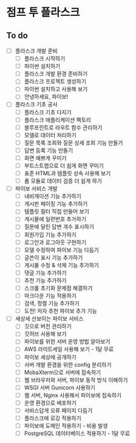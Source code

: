 # 점프 투 플라스크

## To do

- [ ] 플라스크 개발 준비
  - [ ] 플라스크 시작하기
  - [ ] 파이썬 설치하기
  - [ ] 플라스크 개발 환경 준비하기
  - [ ] 플라스크 프로젝트 생성하기
  - [ ] 파이썬 설치하고 사용해 보기
  - [ ] 안녕하세요, 파이보!
- [ ] 플라스크 기초 공사
  - [ ] 플라스크 기초 다지기
  - [ ] 플라스크 애플리케이션 팩토리
  - [ ] 블루프린트로 라우트 함수 관리하기
  - [ ] 모델로 데이터 처리하기
  - [ ] 질문 목록 조회와 질문 상세 조회 기능 만들기
  - [ ] 답변 등록 기능 만들기
  - [ ] 화면 예쁘게 꾸미기
  - [ ] 부트스트랩으로 더 쉽게 화면 꾸미기
  - [ ] 표준 HTML과 템플릿 상속 사용해 보기
  - [ ] 폼 모듈로 데이터 검증 더 쉽게 하기
- [ ] 파이보 서비스 개발
  - [ ] 내비게이션 기능 추가하기
  - [ ] 게시판 페이징 기능 추가하기
  - [ ] 템플릿 필터 직접 만들어 보기
  - [ ] 게시물에 일련번호 추가하기
  - [ ] 질문에 달린 답변 개수 표시하기
  - [ ] 회원가입 기능 추가하기
  - [ ] 로그인과 로그아웃 구현하기
  - [ ] 모델 수정하여 파이보 기능 다듬기
  - [ ] 글쓴이 표시 기능 추가하기
  - [ ] 게시물 수정 & 삭제 기능 추가하기
  - [ ] 댓글 기능 추가하기
  - [ ] 추천 기능 추가하기
  - [ ] 스크롤 초기화 문제점 해결하기
  - [ ] 마크다운 기능 적용하기
  - [ ] 검색, 정렬 기능 추가하기
  - [ ] 도전! 저자 추천 파이보 추가 기능
- [ ] 세상세 선보이는 파이보 서비스
  - [ ] 깃으로 버전 관리하기
  - [ ] 깃허브 사용해 보기
  - [ ] 파이보를 위한 서버 운영 방법 알아보기
  - [ ] AWS 라이트세일 사용해 보기 - 1달 무료
  - [ ] 파이보 세상에 공개하기
  - [ ] 서버 개발 환경을 위한 config 분리하기
  - [ ] MobaXterm으로 서버에 접속하기
  - [ ] 웹 브라우저와 서버, 파이보 동작 방식 이해하기
  - [ ] WSGI 서버 Gunicorn 사용하기
  - [ ] 웹 서버, Nginx 사용해서 파이보에 접속하기
  - [ ] 운영 환경으로 배포하기
  - [ ] 서비스답게 오류 페이지 다듬기
  - [ ] 플라스크에 로깅 적용하기
  - [ ] 파이보에 도메인 적용하기 - 비용 발생
  - [ ] PostgreSQL 데이터베이스 적용하기 - 1달 무료
